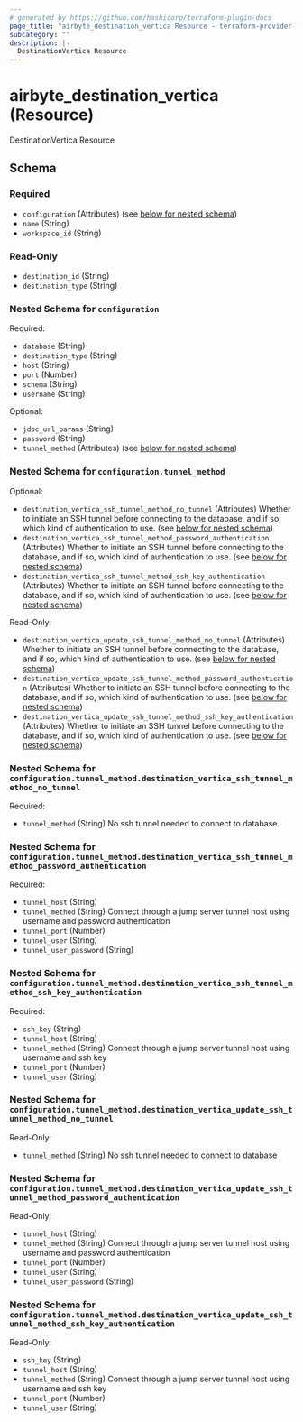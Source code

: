 ```yaml
---
# generated by https://github.com/hashicorp/terraform-plugin-docs
page_title: "airbyte_destination_vertica Resource - terraform-provider-airbyte"
subcategory: ""
description: |-
  DestinationVertica Resource
---
```


# airbyte_destination_vertica (Resource)

DestinationVertica Resource



<!-- schema generated by tfplugindocs -->
## Schema

### Required

- `configuration` (Attributes) (see [below for nested schema](#nestedatt--configuration))
- `name` (String)
- `workspace_id` (String)

### Read-Only

- `destination_id` (String)
- `destination_type` (String)

<a id="nestedatt--configuration"></a>
### Nested Schema for `configuration`

Required:

- `database` (String)
- `destination_type` (String)
- `host` (String)
- `port` (Number)
- `schema` (String)
- `username` (String)

Optional:

- `jdbc_url_params` (String)
- `password` (String)
- `tunnel_method` (Attributes) (see [below for nested schema](#nestedatt--configuration--tunnel_method))

<a id="nestedatt--configuration--tunnel_method"></a>
### Nested Schema for `configuration.tunnel_method`

Optional:

- `destination_vertica_ssh_tunnel_method_no_tunnel` (Attributes) Whether to initiate an SSH tunnel before connecting to the database, and if so, which kind of authentication to use. (see [below for nested schema](#nestedatt--configuration--tunnel_method--destination_vertica_ssh_tunnel_method_no_tunnel))
- `destination_vertica_ssh_tunnel_method_password_authentication` (Attributes) Whether to initiate an SSH tunnel before connecting to the database, and if so, which kind of authentication to use. (see [below for nested schema](#nestedatt--configuration--tunnel_method--destination_vertica_ssh_tunnel_method_password_authentication))
- `destination_vertica_ssh_tunnel_method_ssh_key_authentication` (Attributes) Whether to initiate an SSH tunnel before connecting to the database, and if so, which kind of authentication to use. (see [below for nested schema](#nestedatt--configuration--tunnel_method--destination_vertica_ssh_tunnel_method_ssh_key_authentication))

Read-Only:

- `destination_vertica_update_ssh_tunnel_method_no_tunnel` (Attributes) Whether to initiate an SSH tunnel before connecting to the database, and if so, which kind of authentication to use. (see [below for nested schema](#nestedatt--configuration--tunnel_method--destination_vertica_update_ssh_tunnel_method_no_tunnel))
- `destination_vertica_update_ssh_tunnel_method_password_authentication` (Attributes) Whether to initiate an SSH tunnel before connecting to the database, and if so, which kind of authentication to use. (see [below for nested schema](#nestedatt--configuration--tunnel_method--destination_vertica_update_ssh_tunnel_method_password_authentication))
- `destination_vertica_update_ssh_tunnel_method_ssh_key_authentication` (Attributes) Whether to initiate an SSH tunnel before connecting to the database, and if so, which kind of authentication to use. (see [below for nested schema](#nestedatt--configuration--tunnel_method--destination_vertica_update_ssh_tunnel_method_ssh_key_authentication))

<a id="nestedatt--configuration--tunnel_method--destination_vertica_ssh_tunnel_method_no_tunnel"></a>
### Nested Schema for `configuration.tunnel_method.destination_vertica_ssh_tunnel_method_no_tunnel`

Required:

- `tunnel_method` (String) No ssh tunnel needed to connect to database


<a id="nestedatt--configuration--tunnel_method--destination_vertica_ssh_tunnel_method_password_authentication"></a>
### Nested Schema for `configuration.tunnel_method.destination_vertica_ssh_tunnel_method_password_authentication`

Required:

- `tunnel_host` (String)
- `tunnel_method` (String) Connect through a jump server tunnel host using username and password authentication
- `tunnel_port` (Number)
- `tunnel_user` (String)
- `tunnel_user_password` (String)


<a id="nestedatt--configuration--tunnel_method--destination_vertica_ssh_tunnel_method_ssh_key_authentication"></a>
### Nested Schema for `configuration.tunnel_method.destination_vertica_ssh_tunnel_method_ssh_key_authentication`

Required:

- `ssh_key` (String)
- `tunnel_host` (String)
- `tunnel_method` (String) Connect through a jump server tunnel host using username and ssh key
- `tunnel_port` (Number)
- `tunnel_user` (String)


<a id="nestedatt--configuration--tunnel_method--destination_vertica_update_ssh_tunnel_method_no_tunnel"></a>
### Nested Schema for `configuration.tunnel_method.destination_vertica_update_ssh_tunnel_method_no_tunnel`

Read-Only:

- `tunnel_method` (String) No ssh tunnel needed to connect to database


<a id="nestedatt--configuration--tunnel_method--destination_vertica_update_ssh_tunnel_method_password_authentication"></a>
### Nested Schema for `configuration.tunnel_method.destination_vertica_update_ssh_tunnel_method_password_authentication`

Read-Only:

- `tunnel_host` (String)
- `tunnel_method` (String) Connect through a jump server tunnel host using username and password authentication
- `tunnel_port` (Number)
- `tunnel_user` (String)
- `tunnel_user_password` (String)


<a id="nestedatt--configuration--tunnel_method--destination_vertica_update_ssh_tunnel_method_ssh_key_authentication"></a>
### Nested Schema for `configuration.tunnel_method.destination_vertica_update_ssh_tunnel_method_ssh_key_authentication`

Read-Only:

- `ssh_key` (String)
- `tunnel_host` (String)
- `tunnel_method` (String) Connect through a jump server tunnel host using username and ssh key
- `tunnel_port` (Number)
- `tunnel_user` (String)


